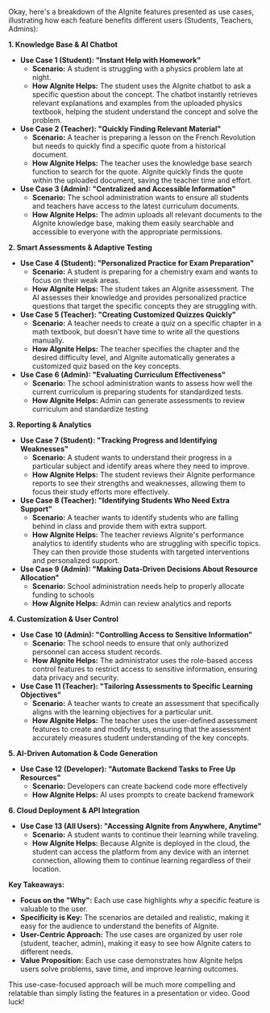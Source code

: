 Okay, here's a breakdown of the AIgnite features presented as use cases, illustrating how each feature benefits different users (Students, Teachers, Admins):

**1. Knowledge Base & AI Chatbot**

*   **Use Case 1 (Student): "Instant Help with Homework"**
    *   **Scenario:** A student is struggling with a physics problem late at night.
    *   **How AIgnite Helps:** The student uses the AIgnite chatbot to ask a specific question about the concept. The chatbot instantly retrieves relevant explanations and examples from the uploaded physics textbook, helping the student understand the concept and solve the problem.
*   **Use Case 2 (Teacher): "Quickly Finding Relevant Material"**
    *   **Scenario:** A teacher is preparing a lesson on the French Revolution but needs to quickly find a specific quote from a historical document.
    *   **How AIgnite Helps:** The teacher uses the knowledge base search function to search for the quote. AIgnite quickly finds the quote within the uploaded document, saving the teacher time and effort.
*   **Use Case 3 (Admin): "Centralized and Accessible Information"**
    *   **Scenario:** The school administration wants to ensure all students and teachers have access to the latest curriculum documents.
    *   **How AIgnite Helps:** The admin uploads all relevant documents to the AIgnite knowledge base, making them easily searchable and accessible to everyone with the appropriate permissions.

**2. Smart Assessments & Adaptive Testing**

*   **Use Case 4 (Student): "Personalized Practice for Exam Preparation"**
    *   **Scenario:** A student is preparing for a chemistry exam and wants to focus on their weak areas.
    *   **How AIgnite Helps:** The student takes an AIgnite assessment. The AI assesses their knowledge and provides personalized practice questions that target the specific concepts they are struggling with.
*   **Use Case 5 (Teacher): "Creating Customized Quizzes Quickly"**
    *   **Scenario:** A teacher needs to create a quiz on a specific chapter in a math textbook, but doesn't have time to write all the questions manually.
    *   **How AIgnite Helps:** The teacher specifies the chapter and the desired difficulty level, and AIgnite automatically generates a customized quiz based on the key concepts.
*   **Use Case 6 (Admin): "Evaluating Curriculum Effectiveness"**
    *   **Scenario:** The school administration wants to assess how well the current curriculum is preparing students for standardized tests.
    *   **How AIgnite Helps:** Admin can generate assessments to review curriculum and standardize testing

**3. Reporting & Analytics**

*   **Use Case 7 (Student): "Tracking Progress and Identifying Weaknesses"**
    *   **Scenario:** A student wants to understand their progress in a particular subject and identify areas where they need to improve.
    *   **How AIgnite Helps:** The student reviews their AIgnite performance reports to see their strengths and weaknesses, allowing them to focus their study efforts more effectively.
*   **Use Case 8 (Teacher): "Identifying Students Who Need Extra Support"**
    *   **Scenario:** A teacher wants to identify students who are falling behind in class and provide them with extra support.
    *   **How AIgnite Helps:** The teacher reviews AIgnite's performance analytics to identify students who are struggling with specific topics. They can then provide those students with targeted interventions and personalized support.
*   **Use Case 9 (Admin): "Making Data-Driven Decisions About Resource Allocation"**
    *   **Scenario:** School administration needs help to properly allocate funding to schools
    *   **How AIgnite Helps:** Admin can review analytics and reports

**4. Customization & User Control**

*   **Use Case 10 (Admin): "Controlling Access to Sensitive Information"**
    *   **Scenario:** The school needs to ensure that only authorized personnel can access student records.
    *   **How AIgnite Helps:** The administrator uses the role-based access control features to restrict access to sensitive information, ensuring data privacy and security.
*   **Use Case 11 (Teacher): "Tailoring Assessments to Specific Learning Objectives"**
    *   **Scenario:** A teacher wants to create an assessment that specifically aligns with the learning objectives for a particular unit.
    *   **How AIgnite Helps:** The teacher uses the user-defined assessment features to create and modify tests, ensuring that the assessment accurately measures student understanding of the key concepts.

**5. AI-Driven Automation & Code Generation**

*   **Use Case 12 (Developer): "Automate Backend Tasks to Free Up Resources"**
    *   **Scenario:** Developers can create backend code more effectively
    *   **How AIgnite Helps:** AI uses prompts to create backend framework

**6. Cloud Deployment & API Integration**

*   **Use Case 13 (All Users): "Accessing AIgnite from Anywhere, Anytime"**
    *   **Scenario:** A student wants to continue their learning while traveling.
    *   **How AIgnite Helps:** Because AIgnite is deployed in the cloud, the student can access the platform from any device with an internet connection, allowing them to continue learning regardless of their location.

**Key Takeaways:**

*   **Focus on the "Why":** Each use case highlights *why* a specific feature is valuable to the user.
*   **Specificity is Key:** The scenarios are detailed and realistic, making it easy for the audience to understand the benefits of AIgnite.
*   **User-Centric Approach:** The use cases are organized by user role (student, teacher, admin), making it easy to see how AIgnite caters to different needs.
*   **Value Proposition:** Each use case demonstrates how AIgnite helps users solve problems, save time, and improve learning outcomes.

This use-case-focused approach will be much more compelling and relatable than simply listing the features in a presentation or video. Good luck!
